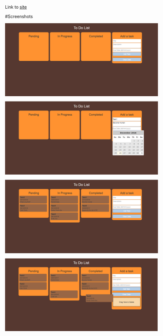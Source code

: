 Link to [site](http://steffinrayen.890m.com/Mini-Project-1/index.html)

#Screenshots

![alt text](https://github.com/SteffinRayen/legendary-dollop/blob/master/Projects/Beginner/Personal%20To%20Do%20List/Capture1.PNG "Welcome")

![alt text](https://github.com/SteffinRayen/legendary-dollop/blob/master/Projects/Beginner/Personal%20To%20Do%20List/Capture2.PNG "Adding Task")

![alt text](https://github.com/SteffinRayen/legendary-dollop/blob/master/Projects/Beginner/Personal%20To%20Do%20List/Capture3.PNG "Tasks Added")

![alt text](https://github.com/SteffinRayen/legendary-dollop/blob/master/Projects/Beginner/Personal%20To%20Do%20List/Capture4.png "Deleting Task")
